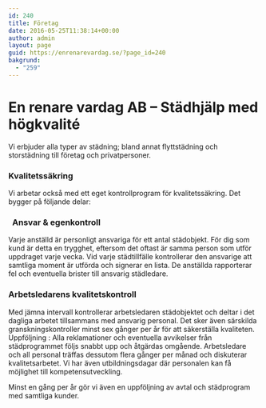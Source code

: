 ```yaml
---
id: 240
title: Företag
date: 2016-05-25T11:38:14+00:00
author: admin
layout: page
guid: https://enrenarevardag.se/?page_id=240
bakgrund:
  - "259"
---
```

# En renare vardag AB &#8211; Städhjälp med högkvalité

Vi erbjuder alla typer av städning; bland annat flyttstädning och storstädning till företag och privatpersoner.

### Kvalitetssäkring

Vi arbetar också med ett eget kontrollprogram för kvalitetssäkring. Det bygger på följande delar:

###   Ansvar & egenkontroll

Varje anställd är personligt ansvariga för ett antal städobjekt. För dig som kund är detta en trygghet, eftersom det oftast är samma person som utför uppdraget varje vecka. Vid varje städtillfälle kontrollerar den ansvarige att samtliga moment är utförda och signerar en lista. De anställda rapporterar fel och eventuella brister till ansvarig städledare.

### Arbetsledarens kvalitetskontroll

Med jämna intervall kontrollerar arbetsledaren städobjektet och deltar i det dagliga arbetet tillsammans med ansvarig personal. Det sker även särskilda granskningskontroller minst sex gånger per år för att säkerställa kvaliteten.   Uppföljning : Alla reklamationer och eventuella avvikelser från städprogrammet följs snabbt upp och åtgärdas omgående. Arbetsledare och all personal träffas dessutom flera gånger per månad och diskuterar kvalitetsarbetet. Vi har även utbildningsdagar där personalen kan få möjlighet till kompetensutveckling.

Minst en gång per år gör vi även en uppföljning av avtal och städprogram med samtliga kunder.